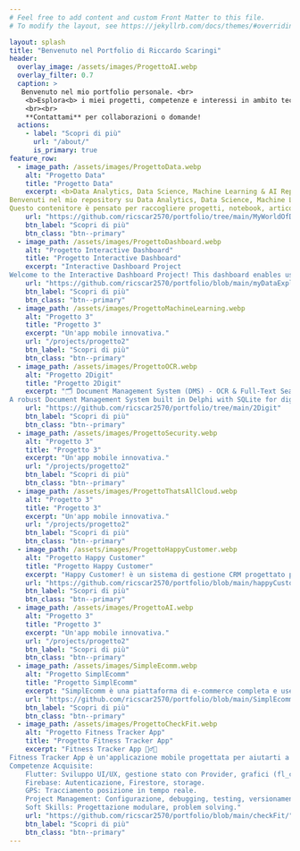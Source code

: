 ```yaml
---
# Feel free to add content and custom Front Matter to this file.
# To modify the layout, see https://jekyllrb.com/docs/themes/#overriding-theme-defaults

layout: splash
title: "Benvenuto nel Portfolio di Riccardo Scaringi"
header:
  overlay_image: /assets/images/ProgettoAI.webp
  overlay_filter: 0.7
  caption: >
   Benvenuto nel mio portfolio personale. <br>
    <b>Esplora<b> i miei progetti, competenze e interessi in ambito tecnologico.
    <br><br>
    **Contattami** per collaborazioni o domande!
  actions:
    - label: "Scopri di più"
      url: "/about/"
      is_primary: true
feature_row:
  - image_path: /assets/images/ProgettoData.webp
    alt: "Progetto Data"
    title: "Progetto Data"
    excerpt: <b>Data Analytics, Data Science, Machine Learning & AI Repository</b> <br>
Benvenuti nel mio repository su Data Analytics, Data Science, Machine Learning e Artificial Intelligence! 🚀
Questo contenitore è pensato per raccogliere progetti, notebook, articoli, risorse e strumenti che mostrano competenze, approcci e tecnologie all'avanguardia nel mondo dei dati..
    url: "https://github.com/ricscar2570/portfolio/tree/main/MyWorldOfData"
    btn_label: "Scopri di più"
    btn_class: "btn--primary"
  - image_path: /assets/images/ProgettoDashboard.webp
    alt: "Progetto Interactive Dashboard"
    title: "Progetto Interactive Dashboard"
    excerpt: "Interactive Dashboard Project
Welcome to the Interactive Dashboard Project! This dashboard enables users to explore and analyze complex datasets through interactive filters, dynamic charts, and customizable visualizations. It can be adapted to analyze business, demographic, financial, or any relevant data types."
    url: "https://github.com/ricscar2570/portfolio/blob/main/myDataExplored/"
    btn_label: "Scopri di più"
    btn_class: "btn--primary"
  - image_path: /assets/images/ProgettoMachineLearning.webp
    alt: "Progetto 3"
    title: "Progetto 3"
    excerpt: "Un'app mobile innovativa."
    url: "/projects/progetto2"
    btn_label: "Scopri di più"
    btn_class: "btn--primary"
  - image_path: /assets/images/ProgettoOCR.webp
    alt: "Progetto 2Digit"
    title: "Progetto 2Digit"
    excerpt: "🗂 Document Management System (DMS) - OCR & Full-Text Search
A robust Document Management System built in Delphi with SQLite for digitizing, categorizing, and indexing scanned documents. Leveraging OCR for text extraction and Full-Text Search capabilities, this app provides a powerful solution for organizing, searching, and exporting documents."
    url: "https://github.com/ricscar2570/portfolio/tree/main/2Digit"
    btn_label: "Scopri di più"
    btn_class: "btn--primary"
  - image_path: /assets/images/ProgettoSecurity.webp
    alt: "Progetto 3"
    title: "Progetto 3"
    excerpt: "Un'app mobile innovativa."
    url: "/projects/progetto2"
    btn_label: "Scopri di più"
    btn_class: "btn--primary"
  - image_path: /assets/images/ProgettoThatsAllCloud.webp
    alt: "Progetto 3"
    title: "Progetto 3"
    excerpt: "Un'app mobile innovativa."
    url: "/projects/progetto2"
    btn_label: "Scopri di più"
    btn_class: "btn--primary"
  - image_path: /assets/images/ProgettoHappyCustomer.webp
    alt: "Progetto Happy Customer"
    title: "Progetto Happy Customer"
    excerpt: "Happy Customer! è un sistema di gestione CRM progettato per aiutare le aziende a migliorare le interazioni con i clienti, ottimizzare i processi di vendita e supporto e automatizzare le attività di marketing. Con un’interfaccia semplice e intuitiva, Happy Customer! offre strumenti efficaci per gestire clienti, opportunità di vendita e ticket di supporto."
    url: "https://github.com/ricscar2570/portfolio/blob/main/happyCustomer/"
    btn_label: "Scopri di più"
    btn_class: "btn--primary"
  - image_path: /assets/images/ProgettoAI.webp
    alt: "Progetto 3"
    title: "Progetto 3"
    excerpt: "Un'app mobile innovativa."
    url: "/projects/progetto2"
    btn_label: "Scopri di più"
    btn_class: "btn--primary"
  - image_path: /assets/images/SimpleEcomm.webp
    alt: "Progetto SimplEcomm"
    title: "Progetto SimplEcomm"
    excerpt: "SimplEcomm è una piattaforma di e-commerce completa e user-friendly, progettata per offrire un'esperienza d'acquisto fluida sia per gli utenti che per gli amministratori. Gli utenti possono esplorare i prodotti, aggiungerli al carrello e completare gli ordini, mentre gli amministratori possono gestire l'intero sistema, inclusi prodotti, ordini e utenti."
    url: "https://github.com/ricscar2570/portfolio/blob/main/SimplEcomm/"
    btn_label: "Scopri di più"
    btn_class: "btn--primary"
  - image_path: /assets/images/ProgettoCheckFit.webp
    alt: "Progetto Fitness Tracker App"
    title: "Progetto Fitness Tracker App"
    excerpt: "Fitness Tracker App 🏋️‍♂️📱
Fitness Tracker App è un'applicazione mobile progettata per aiutarti a monitorare e migliorare il tuo benessere fisico. Registrare allenamenti, monitorare progressi, impostare obiettivi e partecipare a sfide sociali non è mai stato così semplice e divertente!
Competenze Acquisite:
    Flutter: Sviluppo UI/UX, gestione stato con Provider, grafici (fl_chart), mappe (Google Maps).
    Firebase: Autenticazione, Firestore, storage.
    GPS: Tracciamento posizione in tempo reale.
    Project Management: Configurazione, debugging, testing, versionamento (Git/GitHub).
    Soft Skills: Progettazione modulare, problem solving."
    url: "https://github.com/ricscar2570/portfolio/blob/main/checkFit/"
    btn_label: "Scopri di più"
    btn_class: "btn--primary"                        
---
```


